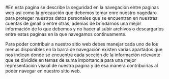 #En esta pagina se describe la seguridad en la navegación entre paginas web asi como la precaución que debemos tomar enre nuestro nagedaro para
proteger nuestros datos personales que se encuentran en nuestras cuentas de gmail o entre otras, ademas de brindarnos una mejor información de 
lo que debemos y no hacer al subir archivos o descargarlos entre estas paginas en la que navegamos continuamente.

Para poder contribuir a nuestro sitio web debes manejar cada uno de los menus disponibles en la barra de navegación existen varias apartados que nos indican donde se encuentra cada sección de la información relevante que se dividide en temas de suma importancia para una mejor representación visual de nuestra pagina y de esa manera contribuirias al poder navegar en nuestro sitio web. 
 